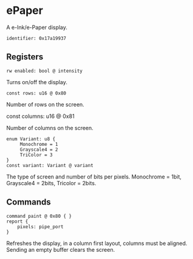 # ePaper

A e-Ink/e-Paper display.

    identifier: 0x17a19937

## Registers

    rw enabled: bool @ intensity

Turns on/off the display.

    const rows: u16 @ 0x80

Number of rows on the screen.

   const columns: u16 @ 0x81

Number of columns on the screen.

    enum Variant: u8 {
         Monochrome = 1
         Grayscale4 = 2
         TriColor = 3
    }
    const variant: Variant @ variant

The type of screen and number of bits per pixels. Monochrome = 1bit, Grayscale4 = 2bits, Tricolor = 2bits.

## Commands

    command paint @ 0x80 { }
    report {
        pixels: pipe_port
    }    
    
Refreshes the display, in a column first layout, columns must be aligned. Sending an empty buffer clears the screen.